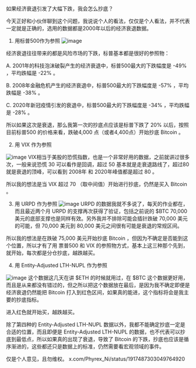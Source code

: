 如果经济衰退引发了大幅下跌，我会怎么抄底？

今天正好和小伙伴聊到这个问题，我说说个人的看法，仅仅是个人看法，并不代表一定就是正确的，选用的数据都是2000年以后的经济衰退数据。

1. 用标普500作为参照
![image](https://github.com/user-attachments/assets/a820c9b0-27f8-430f-b420-95f9607a3e9d)

经济衰退往往带来的都是风险市场的下跌，标普基本都是很好的参照物：

A. 2001年的科技泡沫破裂产生的经济衰退中，标普500最大的下跌幅度是 -49% ，平均跌幅是 -22% 。

B. 2008年金融危机产生的经济衰退中，标普500最大的下跌幅度是 -57% ，平均跌幅是 -38% 。

C. 2020年新冠疫情引发的衰退中，标普500最大的下跌幅度是 -34% ，平均跌幅是 -28% 。

所以如果这次是衰退，那么我第一次的抄底点应该是标普下跌了 20% 以后，按照目前标普500 的价格来看，跌破4,000 点（或者4,400点）开始抄底 Bitcoin 。

2. 用 VIX 作为参照

![image](https://github.com/user-attachments/assets/87c95651-cb03-4bf3-97c0-f5568c68278c)
VIX相当于美股的恐慌指数，也是一个非常好用的数据，之前就讲过很多次，一般来说恐慌 30 可以看作是回调，超过 50 基本就是走衰退路线了，超过80就是衰退的顶峰，可以看到 2008年 和 2020年峰值都是超过 80 。

所以我的想法是当 VIX 超过 70 （取中间值）开始进行抄底，仍然是买入 Bitcoin 。

3. 用 URPD 作为参照
![image](https://github.com/user-attachments/assets/d0985d57-3388-45fc-a10c-75f0c97a404c)
URPD 的数据我就不多说了，每天的作业都在，而且最近两个月 URPD 的支撑再次获得了验证，包括之前说的 $BTC 70,000 美元的底部支撑也是同样有效。另外我并不排除可能会插针跌破 70,000 美元的可能，但 70,000 美元到 80,000 美元之间很有可能是衰退的常规区间。

所以我的想法是在跌破 75,000 美元开始抄底 Bitcoin ，但因为不确定是否能到这个位置，所以才有了用 票普500 和 VIX 的参照物方式，基本上这三种那个先到，就开始，每次都是分仓抄底，越跌越买。

4. 用 Entity-Adjusted LTH-NUPL 作为参照

![image](https://github.com/user-attachments/assets/ea9ce369-1252-4b3d-ab41-84a69c534f42)
这个数据这几天在讲 $ETH 的时候就用过，在 $BTC 这个数据更好用，而且是从来都没有错过的，但之所以把这个数据放在最后，是因为我不确定即便是经济衰退仍然能把 Bitcoin 打入到红色区间，如果真的能进，这个指标将会是我主要的抄底指标。

进入红色就开始买，越跌越买。

除了第四种的 Entity-Adjusted LTH-NUPL 数据以外，我都不能确定抄底一定是合适的位置，而且即便是 Entity-Adjusted LTH-NUPL 的数据，也不代表可以抄底到最低点，所以如果真的出现了衰退，导致了 Bitcoin 的下跌，抄底也应该是循序渐进的，这些都还只是数据上的标准，仍然需要看宏观领域的事件。

仅是个人意见，且勿维权。 x.com/Phyrex_Ni/status/1917487303049764920




